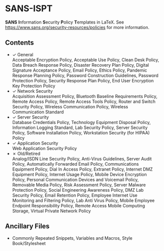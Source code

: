 # SANS-ISPT
<b>SANS</b> <b>I</b>nformation <b>S</b>ecurity <b>P</b>olicy <b>T</b>emplates in LaTeX.
See https://www.sans.org/security-resources/policies for more information.

## Contents
* ✓ General<br />Acceptable Encryption Policy, Acceptable Use Policy, Clean Desk Policy, Data Breach Response Policy, Disaster Recovery Plan Policy, Digital Signature Acceptance Policy, Email Policy, Ethics Policy, Pandemic Response Planning Policy, Password Construction Guidelines, Password Protection Policy, Security Response Plan Policy, End User Encryption Key Protection Policy
* ✓ Network Security<br />Acquisition Assessment Policy, Bluetooth Baseline Requirements Policy, Remote Access Policy, Remote Access Tools Policy, Router and Switch Security Policy, Wireless Communication Policy, Wireless Communication Standard
* ✓ Server Security<br />Database Credentials Policy, Technology Equipment Disposal Policy, Information Logging Standard, Lab Security Policy, Server Security Policy, Software Installation Policy, Workstation Security (for HIPAA) Policy
* ✓ Application Security<br />Web Application Security Policy
* ✗ Old/Retired<br />Analog/ISDN Line Security Policy, Anti-Virus Guidelines, Server Audit Policy, Automatically Forwarded Email Policy, Communications Equipment Policy, Dial In Access Policy, Extranet Policy, Internet DMZ Equipment Policy, Internet Usage Policy, Mobile Device Encryption Policy, Personal Communication Devices and Voicemail Policy, Removable Media Policy, Risk Assessment Policy, Server Malware Protection Policy, Social Engineering Awareness Policy, DMZ Lab Security Policy, Email Retention Policy, Employee Internet Use Monitoring and Filtering Policy, Lab Anti Virus Policy, Mobile Employee Endpoint Responsibility Policy, Remote Access Mobile Computing Storage, Virtual Private Network Policy

## Ancillary Files
* Commonly Repeated Snippets, Variables and Macros, Style Book/Stylesheet
